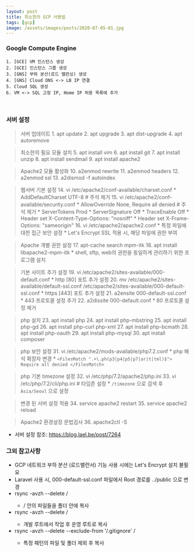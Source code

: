 ```yaml
---
layout: post
title: 최소한의 GCP 사용법
tags: [gcp]
image: /assets/images/posts/2020-07-05-01.jpg
---
```


### Google Compute Engine
	1. [GCE] VM 인스턴스 생성
	2. [GCE] 인스턴스 그룹 생성
	3. [GNS] 부하 분산(로드 밸런싱) 생성
	4. [GNS] Cloud DNS <-> LB IP 연결
	5. Cloud SQL 생성
	6. VM <-> SQL 고정 IP, Home IP 허용 목록에 추가
​
### 서버 설정

> 서버 업데이트
	1. apt update
	2. apt upgrade
	3. apt dist-upgrade
	4. apt autoremove

> 최소한의 필요 모듈 설치
	5. apt install vim
	6. apt install git
	7. apt install unzip
	8. apt install sendmail
	9. apt install apache2

> Apache2 모듈 활성화
	10. a2enmod rewrite
	11. a2enmod headers
	12. a2enmod ssl
	13. a2dismod -f autoindex

> 웹서버 기본 설정
	14. vi /etc/apache2/conf-available/charset.conf 
        * AddDefaultCharset UTF-8 # 주석 제거
	15. vi /etc/apache2/conf-available/security.conf 
        * AllowOverride None, Require all denied # 주석 제거
        * ServerTokens Prod
        * ServerSignature Off
        * TraceEnable Off
        * Header set X-Content-Type-Options: "nosniff"
        * Header set X-Frame-Options: "sameorigin"
	16. vi /etc/apache2/apache2.conf
        * 특정 파일에 대한 접근 보안 설정
        * Let's Encrypt SSL 적용 시, 해당 파일에 권한 부여

> Apache 개별 권한 설정
    17. apt-cache search mpm-itk
	18. apt install libapache2-mpm-itk
        * shell, sftp, web의 권한을 동일하게 관리하기 위한 프로그램 설치

> 기본 사이트 추가 설정
	19. vi /etc/apache2/sites-available/000-default.conf 
        * http [80] 포트 추가 설정
	20. mv /etc/apache2/sites-available/default-ssl.conf /etc/apache2/sites-available/000-default-ssl.conf
        * https [443] 포트 추가 설정
	21. a2ensite 000-default-ssl.conf
        * 443 프로토콜 설정 추가
	22. a2dissite 000-default.conf
        * 80 프로토콜 설정 제거

> php 설치
	23. apt install php
	24. apt install php-mbstring
	25. apt install php-gd
	26. apt install php-curl php-xml
	27. apt install php-bcmath
	28. apt install php-oauth
	29. apt install php-mysql
	30. apt install composer

> php 보안 설정
	31. vi /etc/apache2/mods-available/php7.2.conf 
        * php 해석 확장자 변경
        * `<FilesMatch ".+\.ph(p3|p4|p5|p7|ar|t|tml)$"> Require all denied </FilesMatch>`

> php 기본 timezone 설정
	32. vi /etc/php/7.2/apache2/php.ini
	33. vi /etc/php/7.2/cli/php.ini # 타임존 설정
        * `/timezone` 으로 검색 후 `Asia/Seoul` 으로 설정

> 변경 된 서버 설정 적용
	34. service apache2 restart
	35. service apache2 reload

> Apache2 환경설정 문법검사
	36. apache2ctl -S

* 서버 설정 참조: https://blog.lael.be/post/7264
​
### 그외 참고사항
 * GCP 네트워크 부하 분산 (로드밸런서) 기능 사용 시에는 Let's Encrypt 설치 불필요
 * Laravel 사용 시, 000-default-ssl.conf 파일에서 Root 경로를 ../public 으로 변경
 * rsync -avzh --delete <product-root>/ <dev-root> 
     * <product-root>/ 안의 파일들을 <dev-root> 폴더 안에 복사
 * rsync -avzh --delete <dev-root>/ <product-root> 
     * 개발 루트에서 작업 후 운영 루트로 복사
 * rsync -avzh --delete --exclude-from '<dev-root>/.gitignore' <dev-root>/ <product-root> 
     * 특정 패턴의 파일 및 폴더 제외 후 복사​